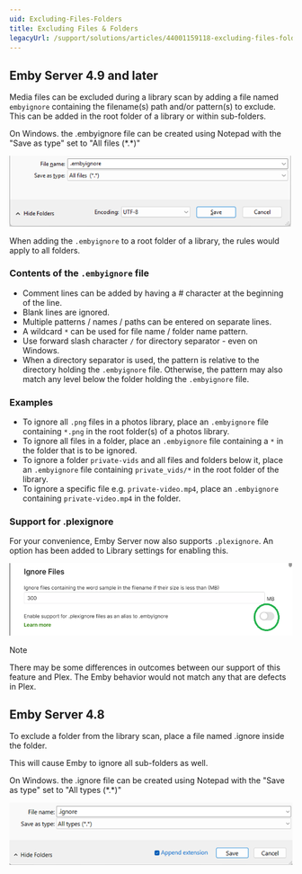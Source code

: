 ```yaml
---
uid: Excluding-Files-Folders
title: Excluding Files & Folders
legacyUrl: /support/solutions/articles/44001159118-excluding-files-folders
---
```


## Emby Server 4.9 and later

Media files can be excluded during a library scan by adding a file named `embyignore` containing the filename(s) path and/or pattern(s) to exclude. This can be added in the root folder of a library or within sub-folders.

On Windows. the .embyignore file can be created using Notepad with the "Save as type" set to "All files (\*.\*)"

![](images/server/excludes2.png) 

When adding the `.embyignore` to a root folder of a library, the rules would apply to all folders.

### Contents of the `.embyignore` file

- Comment lines can be added by having a \# character at the beginning of the line.
- Blank lines are ignored.
- Multiple patterns / names / paths can be entered on separate lines.
- A wildcard `*` can be used for file name / folder name pattern.
- Use forward slash character `/` for directory separator - even on Windows.
- When a directory separator is used, the pattern is relative to the directory holding the `.embyignore` file. Otherwise, the pattern may also match any level below the folder holding the `.embyignore` file.

### Examples

- To ignore all `.png` files in a photos library, place an `.embyignore` file containing `*.png` in the root folder(s) of a photos library.
- To ignore all files in a folder, place an `.embyignore` file containing a `*` in the folder that is to be ignored.
- To ignore a folder `private-vids` and all files and folders below it, place an `.embyignore` file containing `private_vids/*` in the root folder of the library.
- To ignore a specific file e.g. `private-video.mp4`, place an `.embyignore` containing `private-video.mp4` in the folder.

### Support for .plexignore

For your convenience, Emby Server now also supports `.plexignore`. An option has been added to Library settings for enabling this.

![](images/server/excludes3.png)

> [!NOTE]
> There may be some differences in outcomes between our support of this feature and Plex. The Emby behavior would not match any that are defects in Plex.



## Emby Server 4.8

To exclude a folder from the library scan, place a file named .ignore inside the folder.

This will cause Emby to ignore all sub-folders as well.

On Windows. the .ignore file can be created using Notepad with the "Save as type" set to "All types (\*.\*)" 

![](images/server/excludes1.png)
